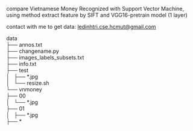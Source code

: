 compare Vietnamese Money Recognized with Support Vector Machine, using method extract feature by SIFT and VGG16-pretrain model (1 layer)

contact with me to get data: ledinhtri.cse.hcmut@gmail.com

data<br>
├── annos.txt<br>
├── changename.py<br>
├── images_labels_subsets.txt<br>
├── info.txt<br>
├── test<br>
│   ├── *.jpg<br>
│   └── resize.sh<br>
└── vnmoney<br>
    ├── 00<br>
    │   └── *.jpg<br>
    ├── 01<br>
    │   ├── *.jpg<br>
    ├── *<br>
